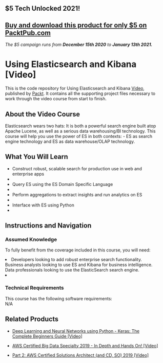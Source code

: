 ## $5 Tech Unlocked 2021!
[Buy and download this product for only $5 on PacktPub.com](https://www.packtpub.com/)
-----
*The $5 campaign         runs from __December 15th 2020__ to __January 13th 2021.__*




# Using Elasticsearch and Kibana [Video]
This is the code repository for Using Elasticsearch and Kibana [Video](https://www.packtpub.com/big-data-and-business-intelligence/using-elasticsearch-and-kibana-video), published by [Packt](https://www.packtpub.com/?utm_source=github). It contains all the supporting project files necessary to work through the video course from start to finish.
## About the Video Course
Elasticsearch wears two hats: It is both a powerful search engine built atop Apache Lucene, as well as a serious data warehousing/BI technology. This course will help you use the power of ES in both contexts: - 
ES as search engine technology and ES as data warehouse/OLAP technology.

<H2>What You Will Learn</H2>
<DIV class=book-info-will-learn-text>
<UL>
<LI> Construct robust, scalable search for production use in web and enterprise apps<LI>
<LI>Query ES using the ES Domain Specific Language<LI>
<LI>Perform aggregations to extract insights and run analytics on ES<LI>
<LI>Interface with ES using Python<LI>
</UL></DIV>

## Instructions and Navigation
### Assumed Knowledge
To fully benefit from the coverage included in this course, you will need:<br/>
<DIV class=book-info-will-learn-text>
<LI> Developers looking to add robust enterprise search functionality. Business analysts looking to use ES and Kibana for business intelligence. Data professionals looking to use the ElasticSearch search engine.<LI>
<DIV>

### Technical Requirements
This course has the following software requirements:<br/>
N/A

## Related Products
* [Deep Learning and Neural Networks using Python - Keras: The Complete Beginners Guide [Video]
](https://www.packtpub.com/application-development/deep-learning-and-neural-networks-using-python-keras-complete-beginners-guid)

* [AWS Certified Big Data Specialty 2019 - In Depth and Hands On! [Video]
]( https://www.packtpub.com/application-development/aws-certified-big-data-specialty-2019-depth-and-hands-video)

* [Part 2: AWS Certified Solutions Architect (and CD, SO) 2019 [Video]
]( https://www.packtpub.com/application-development/part-2-aws-certified-solutions-architect-and-cd-so-2019-video)


